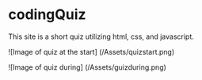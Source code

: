 # codingQuiz
This site is a short quiz utilizing html, css, and javascript.

![Image of quiz at the start]
(/Assets/quizstart.png)

![Image of quiz during]
(/Assets/guizduring.png)